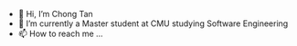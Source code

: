 - 👋 Hi, I’m Chong Tan
- 🌱 I’m currently a Master student at CMU studying Software Engineering
- 📫 How to reach me ...

<!---
PenguinBoyTC/PenguinBoyTC is a ✨ special ✨ repository because its `README.md` (this file) appears on your GitHub profile.
You can click the Preview link to take a look at your changes.
--->
